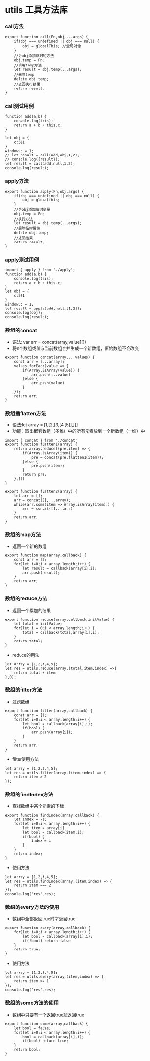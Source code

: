 # utils 工具方法库 

### call方法
```
export function call(Fn,obj,...args) {
    if(obj === undefined || obj === null) {
        obj = globalThis; //全局对像
    }
    //为obj添加临时的方法
    obj.temp = Fn;
    //调用temp方法
    let result = obj.temp(...args);
    //删除temp
    delete obj.temp;
    //返回执行结果
    return result;
}
```
### call测试用例
```
function add(a,b) {
    console.log(this);
    return a + b + this.c;
}

let obj = {
    c:521
}
window.c = 1;
// let result = call(add,obj,1,2);
// console.log({result});
let result = call(add,null,1,2);
console.log(result);
```
### apply方法
```
export function apply(Fn,obj,args) {
    if(obj === undefined || obj === null) {
        obj = globalThis;
    }
    //为obj添加临时变量
    obj.temp = Fn;
    //执行方法
    let result = obj.temp(...args);
    //删除临时属性
    delete obj.temp;
    //返回结果
    return result;
}
```
### apply测试用例
```
import { apply } from './apply';
function add(a,b) {
    console.log(this);
    return a + b + this.c;
}
let obj = {
    c:521
}
window.c = 1;
let result = apply(add,null,[1,2]);
console.log(obj);
console.log(result);
```
### 数组的concat
- 语法: var arr = concat(array,value1[])
- 将n个数组或值与当前数组合并生成一个新数组，原始数组不会改变
```
export function concat(array,...values) {
    const arr = [...array];
    values.forEach(value => {
        if(Array.isArray(value)) {
            arr.push(...value)
        }else {
            arr.push(value)
        }
    });
    return arr;
}
```
### 数组撸flatten方法
- 语法:let array = [1,[2,[3,[4,[5]],]]]
- 功能：取出嵌套数组（多维）中的所有元素放到一个新数组（一维）中
```
import { concat } from './concat'
export function flatten1(array) {
    return array.reduce((pre,item) => {
        if(Array.isArray(item)) {
            pre = concat(pre,flatten1(item));
        }else {
            pre.push(item);
        }
        return pre;
    },[])
}
```
```
export function flatten2(array) {
    let arr = [];
    arr = concat([],...array);
    while(arr.some(item => Array.isArray(item))) {
        arr = concat([],...arr)
    }
    return arr;
}
```
### 数组的map方法
- 返回一个新的数组
```
export function map(array,callback) {
    const arr = [];
    for(let i=0;i < array.length;i++) {
        let result = callback(array[i],i);
        arr.push(result);
    }
    return arr;
}
```
### 数组的reduce方法
- 返回一个累加的结果
```
export function reduce(array,callback,initValue) {
    let total = initValue;
    for(let i = 0;i < array.length;i++) {
        total = callback(total,array[i],i);
    }
    return total;
}
```
- reduce的用法

```
let array = [1,2,3,4,5];
let res = utils.reduce(array,(total,item,index) =>{
    return total + item
},0);
```
### 数组的filter方法
- 过虑数组
```
export function filter(array,callback) {
    const arr = [];
    for(let i=0;i < array.length;i++) {
        let bool = callback(array[i],i);
        if(bool) {
            arr.push(array[i]);
        }
    }
    return arr;
} 
```
- filter使用方法
```
let array = [1,2,3,4,5];
let res = utils.filter(array,(item,index) => {
    return item > 2
});
```
### 数组的findIndex方法
- 查找数组中某个元素的下标
```
export function findIndex(array,callback) {
    let index = -1;
    for(let i=0;i < array.length;i++) {
        let item = array[i]
        let bool = callback(item,i);
        if(bool) {
            index = i
        }
    }
    return index;
}
```
- 使用方法
```
let array = [1,2,3,4,5];
let res = utils.findIndex(array,(item,index) => {
    return item === 2
});
console.log('res',res);
```
### 数组的every方法的使用
- 数组中全部返回true时才返回true
```
export function every(array,callback) {
    for(let i=0;i < array.length;i++) {
        let bool = callback(array[i],i);
        if(!bool) return false
    }
    return true;
}
```
- 使用方法
```
let array = [1,2,3,4,5];
let res = utils.every(array,(item,index) => {
    return item >= 1
});
console.log('res',res);
```
### 数组的some方法的使用
- 数组中只要有一个返回true就返回true
```
export function some(array,callback) {
    let bool = false;
    for(let i=0;i < array.length;i++) {
        bool = callback(array[i],i);
        if(bool) return true;
    }
    return bool;
}
```



















